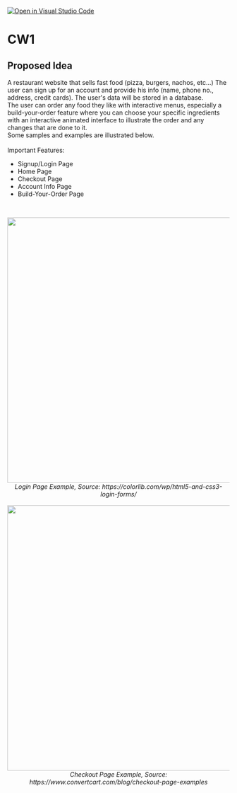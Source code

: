 [![Open in Visual Studio Code](https://classroom.github.com/assets/open-in-vscode-c66648af7eb3fe8bc4f294546bfd86ef473780cde1dea487d3c4ff354943c9ae.svg)](https://classroom.github.com/online_ide?assignment_repo_id=10631618&assignment_repo_type=AssignmentRepo)
# CW1
## Proposed Idea
A restaurant website that sells fast food (pizza, burgers, nachos, etc...)
The user can sign up for an account and provide his info (name, phone no., address, credit cards). The user's data will be stored in a database.<br>
The user can order any food they like with interactive menus, especially a build-your-order feature where you can choose your specific ingredients with an interactive animated interface to illustrate the order and any changes that are done to it.<br>
Some samples and examples are illustrated below.
<br><br>
Important Features:
+ Signup/Login Page
+ Home Page
+ Checkout Page
+ Account Info Page
+ Build-Your-Order Page

<br>
<p align="center">
<img src="https://user-images.githubusercontent.com/114566375/230459324-82d0ae40-135b-4ec0-bccf-217aaa26ba40.png" width="600"><br>
<em>Login Page Example, Source: https://colorlib.com/wp/html5-and-css3-login-forms/</em>
<br><br>
<img src="https://user-images.githubusercontent.com/114566375/230461174-3ccfac2c-9426-4bf4-bc91-274e189e28cc.png" width="600"><br>
<em>Checkout Page Example, Source: https://www.convertcart.com/blog/checkout-page-examples</em>

</p>
